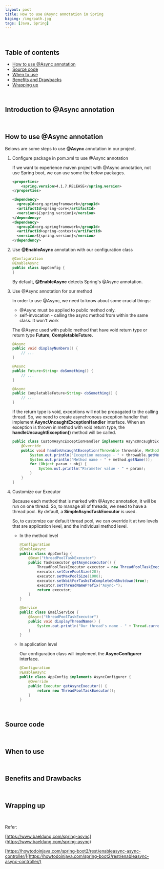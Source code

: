 ```yaml
---
layout: post
title: How to use @Async annotation in Spring
bigimg: /img/path.jpg
tags: [Java, Spring]
---
```




<br>

## Table of contents

- [How to use @Async annotation](#how-to-use-@async-annotation)
- [Source code](#source-code)
- [When to use](#when-to-use)
- [Benefits and Drawbacks](#benefits-and-drawbacks)
- [Wrapping up](#wrapping-up)


<br>

## Introduction to @Async annotation




<br>

## How to use @Async annotation
Belows are some steps to use **@Async** annotation in our project.

1. Configure package in pom.xml to use @Async annotation

    If we want to experience maven project with @Async annotation, not use Spring boot, we can use some the below packages.

    ```xml
    <properties>
        <spring.version>4.1.7.RELEASE</spring.version>
    </properties>

    <dependency>
      <groupId>org.springframework</groupId>
      <artifactId>spring-core</artifactId>
      <version>${spring.version}</version>
    </dependency>
    <dependency>
      <groupId>org.springframework</groupId>
      <artifactId>spring-context</artifactId>
      <version>${spring.version}</version>
    </dependency>
    ```

2. Use **@EnableAsync** annotation with our configuration class

    ```java
    @Configuration
    @EnableAsync
    public class AppConfig {
    }
    ```

    By default, **@EnableAsync** detects Spring's @Async annotation.

3. Use @Async annotation for our method

    In order to use @Async, we need to know about some crucial things:
    - @Async must be applied to public method only.
    - self-invocation - calling the async method from within the same class. It won't work

    The @Async used with public method that have void return type or return type **Future<T>**, **CompletableFuture<T>**.

    ```java
    @Async
    public void displayNumbers() {
        // ...
    }

    @Async
    public Future<String> doSomething() {
        // ...
    }

    @Async
    public CompletableFuture<String> doSomething() {
        // ...
    }
    ```

    If the return type is void, exceptions will not be propagated to the calling thread. So, we need to create asynchronous exception handler that implement **AsyncUncaughtExceptionHandler** interface. When an exception is thrown in method with void return type, the **handleUncaughtException()** method will be called.

    ```java
    public class CustomAsyncExceptionHandler implements AsyncUncaughtExceptionHandler {
        @Override
        public void handleUncaughtException(Throwable throwable, Method method, Object... obj) {
            System.out.println("Exception message - " + throwable.getMessage());
            System.out.println("Method name - " + method.getName());
            for (Object param : obj) {
                System.out.println("Parameter value - " + param);
            }
        }
    }
    ```

4. Customize our Executor

    Because each method that is marked with @Async annotation, it will be run on one thread. So, to manage all of threads, we need to have a thread pool. By default, a **SimpleAsyncTaskExecutor** is used.

    So, to customize our default thread pool, we can override it at two levels that are application level, and the individual method level.

    - In the method level

        ```java
        @Configuration
        @EnableAsync
        public class AppConfig {
            @Bean("threadPoolTaskExecutor")
            public TaskExecutor getAsyncExecutor() {
                ThreadPoolTaskExecutor executor = new ThreadPoolTaskExecutor();
                executor.setCorePoolSize(20);
                executor.setMaxPoolSize(1000);
                executor.setWaitForTasksToCompleteOnShutdown(true);
                executor.setThreadNamePrefix("Async-");
                return executor;
            }
        }

        @Service
        public class EmailService {
            @Async("threadPoolTaskExecutor")
            public void displayThreadName() {
                System.out.println("Our thread's name - " + Thread.currentThread().getName());
            }
        }
        ```

    - In application level

        Our configuration class will implement the **AsyncConfigurer** interface.

        ```java
        @Configuration
        @EnableAsync
        public class AppConfig implements AsyncConfigurer {
            @Override
            public Executor getAsyncExecutor() {
                return new ThreadPoolTaskExecutor();
            }
        }
        ```

<br>

## Source code





<br>

## When to use




<br>

## Benefits and Drawbacks






<br>

## Wrapping up







<br>

Refer:

[https://www.baeldung.com/spring-async](https://www.baeldung.com/spring-async)

[https://howtodoinjava.com/spring-boot2/rest/enableasync-async-controller/](https://howtodoinjava.com/spring-boot2/rest/enableasync-async-controller/)